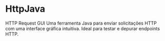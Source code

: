 # HttpJava
HTTP Request GUI Uma ferramenta Java para enviar solicitações HTTP com uma interface gráfica intuitiva. Ideal para testar e depurar endpoints HTTP.
